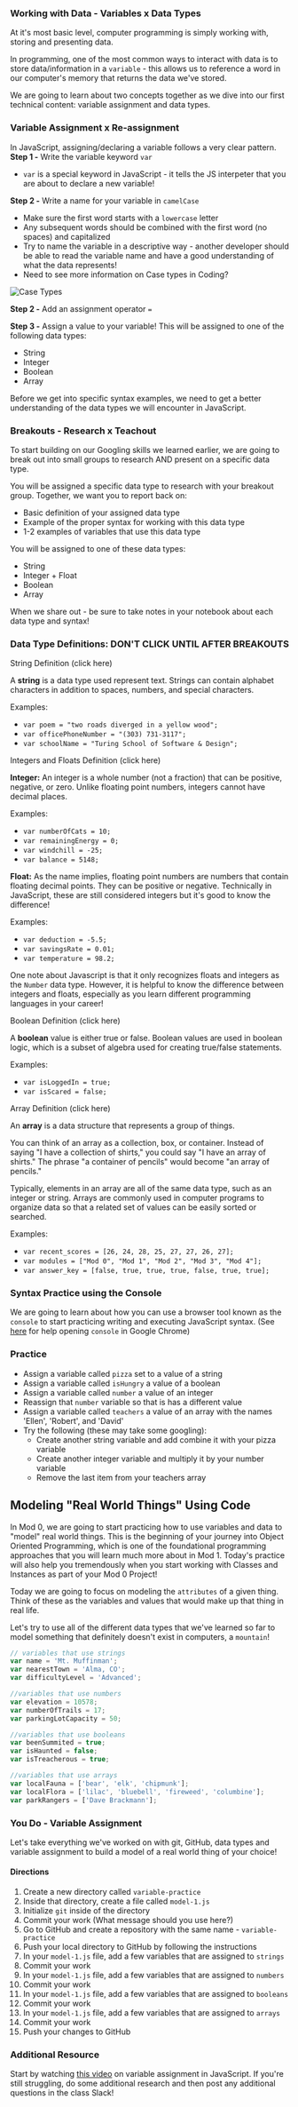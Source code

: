 ### Working with Data - Variables x Data Types
At it's most basic level, computer programming is simply working with, storing and presenting data. 

In programming, one of the most common ways to interact with data is to store data/information in a `variable` - this allows us to reference a word in our computer's memory that returns the data we've stored.

We are going to learn about two concepts together as we dive into our first technical content: variable assignment and data types.

### Variable Assignment x Re-assignment
In JavaScript, assigning/declaring a variable follows a very clear pattern.
**Step 1 -** Write the variable keyword `var`
- `var` is a special keyword in JavaScript - it tells the JS interpeter that you are about to declare a new variable!

**Step 2 -** Write a name for your variable in `camelCase`
- Make sure the first word starts with a `lowercase` letter
- Any subsequent words should be combined with the first word (no spaces) and capitalized
- Try to name the variable in a descriptive way - another developer should be able to read the variable name and have a good understanding of what the data represents!
- Need to see more information on Case types in Coding?

![Case Types](https://res.cloudinary.com/practicaldev/image/fetch/s--sUdRHMkr--/c_imagga_scale,f_auto,fl_progressive,h_500,q_auto,w_1000/https://cl.ly/330i2s0q2j3o/Image%25202018-08-06%2520at%252012.13.40%2520PM.png)

**Step 2 -** Add an assignment operator `=`

**Step 3 -** Assign a value to your variable! This will be assigned to one of the following data types:
- String
- Integer
- Boolean
- Array

Before we get into specific syntax examples, we need to get a better understanding of the data types we will encounter in JavaScript.

### Breakouts - Research x Teachout
To start building on our Googling skills we learned earlier, we are going to break out into small groups to research AND present on a specific data type.

You will be assigned a specific data type to research with your breakout group. Together, we want you to report back on:
- Basic definition of your assigned data type
- Example of the proper syntax for working with this data type
- 1-2 examples of variables that use this data type

You will be assigned to one of these data types:
- String
- Integer + Float
- Boolean
- Array

When we share out - be sure to take notes in your notebook about each data type and syntax!

<div class="try-it">
  <h3>Data Type Definitions: DON'T CLICK UNTIL AFTER BREAKOUTS</h3>
    <div>
      <p class="toggle-show">
        String Definition (click here)
      </p>
      <div class="toggle-content hidden">  
        <p>A <strong><span class="vocab">string</span></strong> is a data type used represent text. Strings can contain alphabet characters in addition to spaces, numbers, and special characters.</p>
        <p>Examples:</p>
        <ul>
          <li><code>var poem = "two roads diverged in a yellow wood";</code></li>
          <li><code>var officePhoneNumber = "(303) 731-3117";</code></li>
          <li><code>var schoolName = "Turing School of Software & Design";</code></li>
        </ul>
      </div>
    </div>
    <div>
      <p class="toggle-show">
        Integers and Floats Definition (click here)
      </p>
      <div class="toggle-content hidden">
        <p><strong><span class="vocab">Integer</span>:</strong> An integer is a whole number (not a fraction) that can be positive, negative, or zero. Unlike floating point numbers, integers cannot have decimal places.</p>
        <p>Examples:</p>
        <ul>
          <li><code>var numberOfCats = 10;</code></li>
          <li><code>var remainingEnergy = 0;</code></li>
          <li><code>var windchill = -25;</code></li>
          <li><code>var balance = 5148;</code></li>
        </ul>
        <p><strong><span class="vocab">Float</span>:</strong> As the name implies, floating point numbers are numbers that contain floating decimal points. They can be positive or negative. Technically in JavaScript, these are still considered integers but it's good to know the difference!</p>
        <p>Examples:</p>
        <ul>
          <li><code>var deduction = -5.5;</code></li>
          <li><code>var savingsRate = 0.01;</code></li>
          <li><code>var temperature = 98.2;</code></li>
        </ul>
        <p>One note about Javascript is that it only recognizes floats and integers as the <code>Number</code> data type. However, it is helpful to know the difference between integers and floats, especially as you learn different programming languages in your career!</p>
      </div>
    </div>
    <div>
      <p class="toggle-show">
        Boolean Definition (click here)
      </p>
      <div class="toggle-content hidden">
        <p>A <strong><span class="vocab">boolean</span></strong> value is either true or false. Boolean values are used in boolean logic, which is a subset of algebra used for creating true/false statements.</p>
        <p>Examples:</p>
        <ul>
          <li><code>var isLoggedIn = true;</code></li>
          <li><code>var isScared = false;</code></li>
        </ul>
      </div>
    </div>
    <div>
      <p class="toggle-show">
        Array Definition (click here)
      </p>
      <div class="toggle-content hidden">
        <p>An <strong><span class="vocab">array</span></strong> is a data structure that represents a group of things.</p>
        <p>You can think of an array as a collection, box, or container. Instead of saying "I have a collection of shirts," you could say "I have an array of shirts." The phrase "a container of pencils" would become "an array of pencils."</p>
        <p>Typically, elements in an array are all of the same data type, such as an integer or string. Arrays are commonly used in computer programs to organize data so that a related set of values can be easily sorted or searched.</p>
        <p>Examples:</p>
        <ul>
          <li><code>var recent_scores = [26, 24, 28, 25, 27, 27, 26, 27];</code></li>
          <li><code>var modules = ["Mod 0", "Mod 1", "Mod 2", "Mod 3", "Mod 4"];</code></li>
          <li><code>var answer_key = [false, true, true, true, false, true, true];</code></li>
        </ul>
      </div>
    </div>
</div>

### Syntax Practice using the Console
We are going to learn about how you can use a browser tool known as the `console` to start practicing writing and executing JavaScript syntax. (See [here](https://developers.google.com/web/tools/chrome-devtools/open) for help opening `console` in Google Chrome)

### Practice
* Assign a variable called `pizza` set to a value of a string
* Assign a variable called `isHungry` a value of a boolean
* Assign a variable called `number` a value of an integer
* Reassign that `number` variable so that is has a different value
* Assign a variable called `teachers` a value of an array with the names 'Ellen', 'Robert', and 'David'
* Try the following (these may take some googling):
  * Create another string variable and add combine it with your pizza variable
  * Create another integer variable and multiply it by your number variable
  * Remove the last item from your teachers array

## Modeling "Real World Things" Using Code
In Mod 0, we are going to start practicing how to use variables and data to "model" real world things. This is the beginning of your journey into Object Oriented Programming, which is one of the foundational programming approaches that you will learn much more about in Mod 1. Today's practice will also help you tremendously when you start working with Classes and Instances as part of your Mod 0 Project!

Today we are going to focus on modeling the `attributes` of a given thing. Think of these as the variables and values that would make up that thing in real life.

Let's try to use all of the different data types that we've learned so far to model something that definitely doesn't exist in computers, a `mountain`!

```js
// variables that use strings
var name = 'Mt. Muffinman';
var nearestTown = 'Alma, CO';
var difficultyLevel = 'Advanced';

//variables that use numbers
var elevation = 10578;
var numberOfTrails = 17;
var parkingLotCapacity = 50;

//variables that use booleans
var beenSummited = true;
var isHaunted = false;
var isTreacherous = true;

//variables that use arrays
var localFauna = ['bear', 'elk', 'chipmunk'];
var localFlora = ['lilac', 'bluebell', 'fireweed', 'columbine'];
var parkRangers = ['Dave Brackmann'];
```

### You Do - Variable Assignment
Let's take everything we've worked on with git, GitHub, data types and variable assignment to build a model of a real world thing of your choice!

#### Directions
1. Create a new directory called `variable-practice`
1. Inside that directory, create a file called `model-1.js`
1. Initialize `git` inside of the directory
1. Commit your work (What message should you use here?)
1. Go to GitHub and create a repository with the same name - `variable-practice`
1. Push your local directory to GitHub by following the instructions
1. In your `model-1.js` file, add a few variables that are assigned to `strings`
1. Commit your work
1. In your `model-1.js` file, add a few variables that are assigned to `numbers`
1. Commit your work
1. In your `model-1.js` file, add a few variables that are assigned to `booleans`
1. Commit your work
1. In your `model-1.js` file, add a few variables that are assigned to `arrays`
1. Commit your work
1. Push your changes to GitHub

### Additional Resource
Start by watching [this video](https://www.youtube.com/watch?v=sIGNox7OGD0&list=PL1Y67f0xPzdMFq2S1bK7E7veT_BbK-zjt&index=4) on variable assignment in JavaScript. If you're still struggling, do some additional research and then post any additional questions in the class Slack!